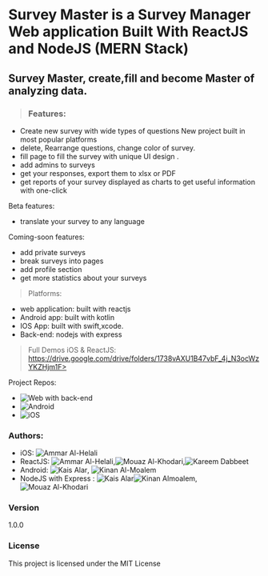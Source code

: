 # Survey Master is a Survey Manager Web application Built With ReactJS and NodeJS (MERN Stack)

## Survey Master, create,fill and become Master of analyzing data. 

> ### Features:
* Create new survey with wide types of questions
   New project built in most popular platforms
* delete, Rearrange questions, change color of survey.
* fill page to fill the survey with unique UI design .
* add admins to surveys
* get your responses, export them to xlsx or PDF
* get reports of your survey displayed as charts to get useful information with one-click

Beta features: 
* translate your survey to any language

Coming-soon features: 
* add private surveys
* break surveys into pages 
* add profile section 
* get more statistics about your surveys

> Platforms: 
* web application: built with reactjs
* Android app: built with kotlin
* IOS App: built with swift,xcode. 
* Back-end: nodejs with express


> Full Demos iOS & ReactJS:
  https://drive.google.com/drive/folders/1738vAXU1B47vbF_4j_N3ocWzYKZHjm1F>
  
  
  Project Repos: 
* ![Web with back-end](https://github.com/Ammar0ah/SurveyMaster-ReactJS)
* ![Android](https://github.com/kaisalar/SurveyMaster/tree/android)
* ![iOS](Ammar0ah/SurveyMaster-iOS)
### Authors:
* iOS: ![Ammar Al-Helali](https://github.com/Ammar0ah)
* ReactJS: ![Ammar Al-Helali](https://github.com/Ammar0ah),![Mouaz Al-Khodari](https://github.com/mouazAlkhodari),![Kareem Dabbeet](https://github.com/KareemDa)
* Android: ![Kais Alar](https://github.com/kaisalar), ![Kinan Al-Moalem](https://github.com/kinanAlmoalm)
* NodeJS with Express : ![Kais Alar](https://github.com/kaisalar)![Kinan Almoalem](https://github.com/kinanAlmoalm),![Mouaz Al-Khodari](https://github.com/mouazAlkhodari)


### Version
1.0.0

### License

This project is licensed under the MIT License
